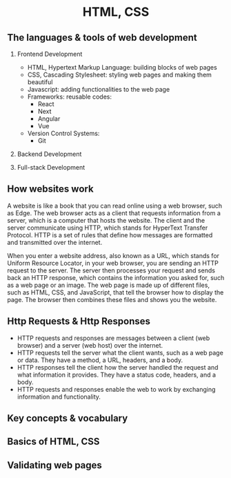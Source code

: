 <h1 align="center">HTML, CSS</h1>
<h2 align="left">The languages & tools of web development</h2>

1. Frontend Development

   - HTML, Hypertext Markup Language: building blocks of web pages
   - CSS, Cascading Stylesheet: styling web pages and making them beautiful
   - Javascript: adding functionalities to the web page
   - Frameworks: reusable codes:
     - React
     - Next
     - Angular
     - Vue
   - Version Control Systems:
     - Git

2. Backend Development
3. Full-stack Development

<h2 align="left">How websites work</h2>

A website is like a book that you can read online using a web browser, such as Edge. The web browser acts as a client that requests information from a server, which is a computer that hosts the website. The client and the server communicate using HTTP, which stands for HyperText Transfer Protocol. HTTP is a set of rules that define how messages are formatted and transmitted over the internet.

When you enter a website address, also known as a URL, which stands for Uniform Resource Locator, in your web browser, you are sending an HTTP request to the server. The server then processes your request and sends back an HTTP response, which contains the information you asked for, such as a web page or an image. The web page is made up of different files, such as HTML, CSS, and JavaScript, that tell the browser how to display the page. The browser then combines these files and shows you the website.

<h2 align="left">Http Requests & Http Responses</h2>

- HTTP requests and responses are messages between a client (web browser) and a server (web host) over the internet.
- HTTP requests tell the server what the client wants, such as a web page or data. They have a method, a URL, headers, and a body.
- HTTP responses tell the client how the server handled the request and what information it provides. They have a status code, headers, and a body.
- HTTP requests and responses enable the web to work by exchanging information and functionality.

<h2 align="left">Key concepts & vocabulary</h2>

<h2 align="left">Basics of HTML, CSS</h2>
<h2 align="left">Validating web pages</h2>
